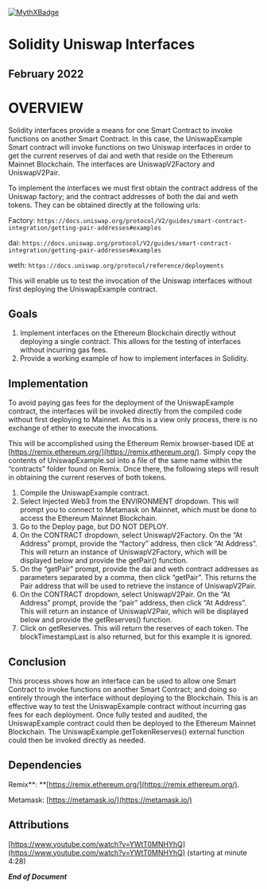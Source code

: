 [![MythXBadge](https://badgen.net/https/api.mythx.io/v1/projects/e6473c0f-7ad7-4f89-a586-ded715d29ec0/badge/data?cache=300&icon=https://raw.githubusercontent.com/ConsenSys/mythx-github-badge/main/logo_white.svg)](https://docs.mythx.io/dashboard/github-badges)

# Solidity Uniswap Interfaces


## **February 2022**


# OVERVIEW

Solidity interfaces provide a means for one Smart Contract to invoke functions on another Smart Contract. In this case, the UniswapExample Smart contract will invoke functions on two Uniswap interfaces in order to get the current reserves of dai and weth that reside on the Ethereum Mainnet Blockchain. The interfaces are UniswapV2Factory and UniswapV2Pair.

To implement the interfaces we must first obtain the contract address of the Uniswap factory; and the contract addresses of both the dai and weth tokens. They can be obtained directly at the following urls:

Factory: `https://docs.uniswap.org/protocol/V2/guides/smart-contract-integration/getting-pair-addresses#examples`

dai: `https://docs.uniswap.org/protocol/V2/guides/smart-contract-integration/getting-pair-addresses#examples`

weth: `https://docs.uniswap.org/protocol/reference/deployments`

This will enable us to test the invocation of the Uniswap interfaces without first deploying the UniswapExample contract. 


## Goals



1. Implement interfaces on the Ethereum Blockchain directly without deploying a single contract. This allows for the testing of interfaces without incurring gas fees.
2. Provide a working example of how to implement interfaces in Solidity.


## Implementation

To avoid paying gas fees for the deployment of the UniswapExample contract, the interfaces will be invoked directly from the compiled code without first deploying to Mainnet. As this is a view only process, there is no exchange of ether to execute the invocations.

This will be accomplished using the Ethereum Remix browser-based IDE at [https://remix.ethereum.org/](https://remix.ethereum.org/). Simply copy the contents of UniswapExample.sol into a file of the same name within the “contracts” folder found on Remix. Once there, the following steps will result in obtaining the current reserves of both tokens.



1. Compile the UniswapExample contract.
2. Select Injected Web3 from the ENVIRONMENT dropdown. This will prompt you to connect to Metamask on Mainnet, which must be done to access the Ethereum Mainnet Blockchain.
3. Go to the Deploy page, but DO NOT DEPLOY.
4. On the CONTRACT dropdown, select UniswapV2Factory. On the “At Address” prompt, provide the “factory” address, then click “At Address”. This will return an instance of UniswapV2Factory, which will be displayed below and provide the getPair() function.
5. On the “getPair” prompt, provide the dai and weth contract addresses as parameters separated by a comma, then click “getPair”. This returns the Pair address that will be used to retrieve the instance of UniswapV2Pair.
6. On the CONTRACT dropdown, select UniswapV2Pair. On the “At Address” prompt, provide the “pair” address, then click “At Address”. This will return an instance of UniswapV2Pair, which will be displayed below and provide the getReserves() function.
7. Click on getReserves. This will return the reserves of each token. The blockTimestampLast is also returned, but for this example it is ignored.


## Conclusion

This process shows how an interface can be used to allow one Smart Contract to invoke functions on another Smart Contract; and doing so entirely through the interface without deploying to the Blockchain. This is an effective way to test the UniswapExample contract without incurring gas fees for each deployment. Once fully tested and audited, the UniswapExample contract could then be deployed to the Ethereum Mainnet Blockchain. The UniswapExample.getTokenReserves() external function could then be invoked directly as needed.


## Dependencies

Remix**: **[https://remix.ethereum.org/](https://remix.ethereum.org/).

Metamask: [https://metamask.io/](https://metamask.io/)


## Attributions

[https://www.youtube.com/watch?v=YWtT0MNHYhQ](https://www.youtube.com/watch?v=YWtT0MNHYhQ) (starting at minute 4:28)

**_End of Document_**
